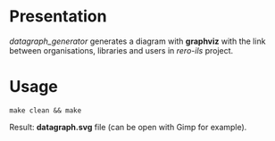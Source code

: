 # Presentation

*datagraph_generator* generates a diagram with **graphviz** with the link between organisations, libraries and users in *rero-ils* project.

# Usage

```
make clean && make
```

Result: **datagraph.svg** file (can be open with Gimp for example).
